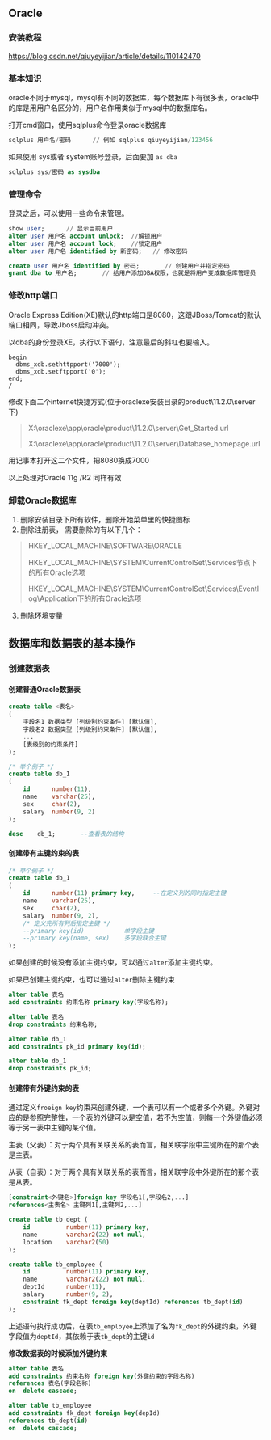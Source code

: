 ## Oracle



### 安装教程

https://blog.csdn.net/qiuyeyijian/article/details/110142470

### 基本知识

oracle不同于mysql，mysql有不同的数据库，每个数据库下有很多表，oracle中的库是用用户名区分的，用户名作用类似于mysql中的数据库名。

打开cmd窗口，使用sqlplus命令登录oracle数据库

```sql
sqlplus 用户名/密码		// 例如 sqlplus qiuyeyijian/123456
```

如果使用 sys或者 system账号登录，后面要加 `as dba`

```sql
sqlplus sys/密码 as sysdba
```



### 管理命令

登录之后，可以使用一些命令来管理。

```sql
show user;		// 显示当前用户
alter user 用户名 account unlock;	//解锁用户
alter user 用户名 account lock;	//锁定用户
alter user 用户名 identified by 新密码;	// 修改密码

create user 用户名 identified by 密码;		// 创建用户并指定密码
grant dba to 用户名;		// 给用户添加DBA权限，也就是将用户变成数据库管理员

```



### 修改http端口

Oracle Express Edition(XE)默认的http端口是8080，这跟JBoss/Tomcat的默认端口相同，导致Jboss启动冲突。

以dba的身份登录XE，执行以下语句，注意最后的斜杠也要输入。

```shell
begin
  dbms_xdb.sethttpport('7000');
  dbms_xdb.setftpport('0');
end;
/
```

修改下面二个internet快捷方式(位于oraclexe安装目录的product\11.2.0\server下)

> X:\oraclexe\app\oracle\product\11.2.0\server\Get_Started.url
>
> X:\oraclexe\app\oracle\product\11.2.0\server\Database_homepage.url

用记事本打开这二个文件，把8080换成7000

以上处理对Oracle 11g /R2 同样有效



### 卸载Oracle数据库

1. 删除安装目录下所有软件，删除开始菜单里的快捷图标
2. 删除注册表， 需要删除的有以下几个：

> HKEY_LOCAL_MACHINE\SOFTWARE\ORACLE
>
> HKEY_LOCAL_MACHINE\SYSTEM\CurrentControlSet\Services节点下的所有Oracle选项
>
> HKEY_LOCAL_MACHINE\SYSTEM\CurrentControlSet\Services\Eventlog\Application下的所有Oracle选项

3. 删除环境变量



## 数据库和数据表的基本操作

### 创建数据表

#### 创建普通Oracle数据表

```sql
create table <表名>
(
	字段名1 数据类型 [列级别约束条件] [默认值],
    字段名2 数据类型 [列级别约束条件] [默认值],
    ...
    [表级别的约束条件]
);
```

```sql
/* 举个例子 */
create table db_1
(
	id		number(11),
	name	varchar(25),
	sex		char(2),
	salary	number(9, 2)
);

desc	db_1;		--查看表的结构
```



#### 创建带有主键约束的表

```sql
/* 举个例子 */
create table db_1
(
	id		number(11) primary key,		--在定义列的同时指定主键
	name	varchar(25),
	sex		char(2),
	salary	number(9, 2),
    /* 定义完所有列后指定主键 */
    --primary key(id)			单字段主键
    --primary key(name, sex)	多字段联合主键
);
```

如果创建的时候没有添加主键约束，可以通过`alter`添加主键约束。

如果已创建主键约束，也可以通过`alter`删除主键约束

```sql
alter table 表名
add constraints 约束名称 primary key(字段名称);

alter table 表名
drop constraints 约束名称;
```

```sql
alter table db_1
add constraints pk_id primary key(id);

alter table db_1
drop constraints pk_id;
```



#### 创建带有外键约束的表

通过定义`froeign key`约束来创建外键，一个表可以有一个或者多个外键。外键对应的是参照完整性，一个表的外键可以是空值，若不为空值，则每一个外键值必须等于另一表中主键的某个值。

主表（父表）：对于两个具有关联关系的表而言，相关联字段中主键所在的那个表是主表。

从表（自表）：对于两个具有关联关系的表而言，相关联字段中外键所在的那个表是从表。

```sql
[constraint<外键名>]foreign key 字段名1[,字段名2,...]
references<主表名> 主键列1[,主键列2,...]
```

```sql
create table tb_dept (
	id			number(11) primary key,
    name		varchar2(22) not null,
    location 	varchar2(50)
);
```

```sql
create table tb_employee (
	id			number(11) primary key,
    name		varchar2(22) not null,
    deptId		number(11),
    salary		number(9, 2),
    constraint fk_dept foreign key(deptId) references tb_dept(id)
);
```

上述语句执行成功后，在表`tb_employee`上添加了名为`fk_dept`的外键约束，外键字段值为`deptId`，其依赖于表`tb_dept`的主键`id`



**修改数据表的时候添加外键约束**

```sql
alter table 表名
add constraints 约束名称 foreign key(外键约束的字段名称)
references 表名(字段名称)
on  delete cascade;
```



```sql
alter table tb_employee
add constraints fk_dept foreign key(depId)
references tb_dept(id)
on  delete cascade;
```

